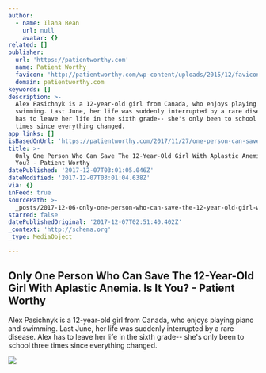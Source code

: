 ```yaml
---
author:
  - name: Ilana Bean
    url: null
    avatar: {}
related: []
publisher:
  url: 'https://patientworthy.com'
  name: Patient Worthy
  favicon: 'http://patientworthy.com/wp-content/uploads/2015/12/favicon-16x16.jpg'
  domain: patientworthy.com
keywords: []
description: >-
  Alex Pasichnyk is a 12-year-old girl from Canada, who enjoys playing piano and
  swimming. Last June, her life was suddenly interrupted by a rare disease. Alex
  has to leave her life in the sixth grade-- she's only been to school three
  times since everything changed.
app_links: []
isBasedOnUrl: 'https://patientworthy.com/2017/11/27/one-person-can-save-girl-aplastic-anemia/'
title: >-
  Only One Person Who Can Save The 12-Year-Old Girl With Aplastic Anemia. Is It
  You? - Patient Worthy
datePublished: '2017-12-07T03:01:05.046Z'
dateModified: '2017-12-07T03:01:04.638Z'
via: {}
inFeed: true
sourcePath: >-
  _posts/2017-12-06-only-one-person-who-can-save-the-12-year-old-girl-with-aplas.md
starred: false
datePublishedOriginal: '2017-12-07T02:51:40.402Z'
_context: 'http://schema.org'
_type: MediaObject

---
```

<article style=""><h1>Only One Person Who Can Save The 12-Year-Old Girl With Aplastic Anemia. Is It You? - Patient Worthy</h1><p>Alex Pasichnyk is a 12-year-old girl from Canada, who enjoys playing piano and swimming. Last June, her life was suddenly interrupted by a rare disease. Alex has to leave her life in the sixth grade-- she's only been to school three times since everything changed.</p><img src="https://patientworthy.com/wp-content/uploads/2017/11/girl-619689_1280.jpg" /></article>